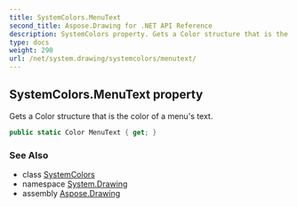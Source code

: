 ```yaml
---
title: SystemColors.MenuText
second_title: Aspose.Drawing for .NET API Reference
description: SystemColors property. Gets a Color structure that is the color of a menus text
type: docs
weight: 290
url: /net/system.drawing/systemcolors/menutext/
---
```

## SystemColors.MenuText property

Gets a Color structure that is the color of a menu's text.

```csharp
public static Color MenuText { get; }
```

### See Also

* class [SystemColors](../)
* namespace [System.Drawing](../../systemcolors/)
* assembly [Aspose.Drawing](../../../)


